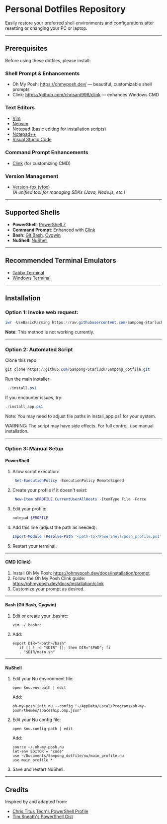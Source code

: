 # Personal Dotfiles Repository

Easily restore your preferred shell environments and configurations after resetting or changing your PC or laptop.

---

## Prerequisites

Before using these dotfiles, please install:

### Shell Prompt & Enhancements
- Oh My Posh: https://ohmyposh.dev/ — beautiful, customizable shell prompts
- Clink: https://github.com/chrisant996/clink — enhances Windows CMD

### Text Editors
- [Vim](https://www.vim.org/)
- [Neovim](https://neovim.io/)
- Notepad (basic editing for installation scripts)
- [Notepad++](https://notepad-plus-plus.org/)
- [Visual Studio Code](https://code.visualstudio.com/)

### Command Prompt Enhancements
- [Clink](https://github.com/chrisant996/clink) (for customizing CMD)

### Version Management
- [Version-fox (vfox)](https://github.com/version-fox/vfox)  
  *(A unified tool for managing SDKs (Java, Node.js, etc.)*

---

## Supported Shells

- **PowerShell**: [PowerShell 7](https://learn.microsoft.com/en-us/powershell/scripting/overview?view=powershell-7.4)
- **Command Prompt**: Enhanced with [Clink](https://github.com/chrisant996/clink)
- **Bash**: [Git Bash](https://git-scm.com/), [Cygwin](https://cygwin.com/)
- **NuShell**: [NuShell](https://www.nushell.sh/)

---

## Recommended Terminal Emulators

- [Tabby Terminal](https://tabby.sh/)
- [Windows Terminal](https://github.com/microsoft/terminal)

---

## Installation

### Option 1: Invoke web request:

```powershell
iwr -UseBasicParsing https://raw.githubusercontent.com/Sampong-Starluck/Sampong_dotfile/master/install.ps1 | iex
```
**Note**: This method is not working currently.

---

### Option 2: Automated Script
Clone this repo:
   ```powershell
   git clone https://github.com/Sampong-Starluck/Sampong_dotfile.git
   ```

Run the main installer:
   ```powershell
    ./install.ps1
   ```

   If you encounter issues, try:
   ```powershell
   ./install_app.ps1
   ```

   Note: You may need to adjust file paths in install_app.ps1 for your system.

WARNING: The script may have side effects. For full control, use manual installation.

---

### Option 3: Manual Setup

#### PowerShell

1. Allow script execution:
   ```powershell
    Set-ExecutionPolicy -ExecutionPolicy RemoteSigned
   ```

2. Create your profile if it doesn't exist:
   ```powershell
    New-Item $PROFILE.CurrentUserAllHosts -ItemType File -Force
   ```

3. Edit your profile:
   ```powershell
   notepad $PROFILE
   ```

4. Add this line (adjust the path as needed):
   ```powershell
   Import-Module (Resolve-Path '<path-to>/PowerShell/posh_profile.ps1')
   ```
5. Restart your terminal.

---

#### CMD (Clink)

1. Install Oh My Posh: https://ohmyposh.dev/docs/installation/prompt
2. Follow the Oh My Posh Clink guide: https://ohmyposh.dev/docs/installation/clink
3. Customize your prompt as desired.

---

#### Bash (Git Bash, Cygwin)

1. Edit or create your .bashrc:
   ```shell
   vim ~/.bashrc
   ```

2. Add:
   ```shell
   export DIR="<path>/bash"
      if [[ ! -d "$DIR" ]]; then DIR="$PWD"; fi
      . "$DIR/main.sh"
   ```
---

#### NuShell

1. Edit your Nu environment file:
   ```shell
   open $nu.env-path | edit
   ```
   Add:
      ```shell
      oh-my-posh init nu --config "~/AppData/Local/Programs/oh-my-posh/themes/spaceship.omp.json"
      ```

2. Edit your Nu config file:
   ```shell
   open $nu.config-path | edit
   ```

   Add:
   ```shell
   source ~/.oh-my-posh.nu
   let-env EDITOR = "code"
   use ~/Documents/Sampong_dotfile/nu/main_profile.nu
   use main_profile *
   ```

3. Save and restart NuShell.

---

## Credits

Inspired by and adapted from:
- [Chris Titus Tech's PowerShell Profile](https://github.com/ChrisTitusTech/powershell-profile)
- [Tim Sneath's PowerShell Gist](https://gist.github.com/timsneath/19867b12eee7fd5af2ba)

